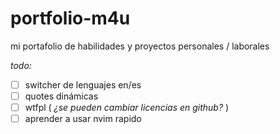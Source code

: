 # portfolio-m4u
mi portafolio de habilidades y proyectos personales / laborales

_todo:_

-   [ ] switcher de lenguajes en/es
-   [ ] quotes dinámicas
-   [ ] wtfpl ( _¿se pueden cambiar licencias en github?_ )
-   [ ] aprender a usar nvim rapido
